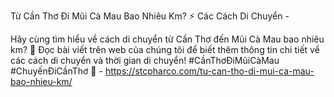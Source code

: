 Từ Cần Thơ Đi Mũi Cà Mau Bao Nhiêu Km? ⚡️ Các Cách Di Chuyển - 

Hãy cùng tìm hiểu về cách di chuyển từ Cần Thơ đến Mũi Cà Mau bao nhiêu km? 🤔 Đọc bài viết trên web của chúng tôi để biết thêm thông tin chi tiết về các cách di chuyển và thời gian di chuyển! #CầnThơĐiMũiCàMau #ChuyếnĐiCầnThơ 🚗 - https://stcpharco.com/tu-can-tho-di-mui-ca-mau-bao-nhieu-km/
